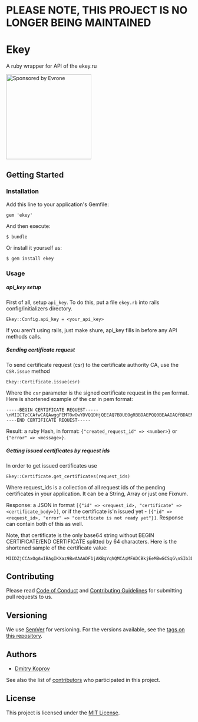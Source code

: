 # PLEASE NOTE, THIS PROJECT IS NO LONGER BEING MAINTAINED
# Ekey

A ruby wrapper for API of the ekey.ru

<a href="https://evrone.com/?utm_source=github.com">
  <img src="https://evrone.com/logo/evrone-sponsored-logo.png"
       alt="Sponsored by Evrone" width="231">
</a>

## Getting Started
### Installation

Add this line to your application's Gemfile:

    gem 'ekey'

And then execute:

    $ bundle

Or install it yourself as:

    $ gem install ekey
    
### Usage

##### api_key setup

First of all, setup `api_key`. To do this, put a file `ekey.rb` into rails config/initializers directory.

    Ekey::Config.api_key = <your_api_key>

If you aren't using rails, just make shure, api_key fills in before any API methods calls.

##### Sending certificate request

To send certificate request (csr) to the certificate authority CA, use the `CSR.issue` method

    Ekey::Certificate.issue(csr)

Where the `csr` parameter is the signed certificate request in the `pem` format.
Here is shortened example of the csr in pem format:

    -----BEGIN CERTIFICATE REQUEST-----\nMIICTzCCAfwCAQAwggFEMT0wOwYDVQQDHjQEEAQ7BDUEOgRBBDAEPQQ0BEAAIAQfBDAEMgQ7BD4EMgQ4BEcAIAQSBDAEMgQ4BDsEPgQyMRUwEwYYVQUHHgwGHPQ\n-----END CERTIFICATE REQUEST-----

Result: a ruby Hash, in format: `{"created_request_id" => <number>}` or `{"error" => <message>}`.

##### Getting issued certificates by request ids

In order to get issued certificates use

    Ekey::Certificate.get_certificates(request_ids)

Where request_ids is a collection of all request ids of the pending certificates in your application. It can be a String, Array or just one Fixnum.

Response: a JSON in format `[{"id" => <request_id>, "certificate" => <certificate_body>}]`, or if the certificate is'n issued yet - `[{"id" => <request_id>, "error" => "certificate is not ready yet"}]`. Response can contain both of this as well.

Note, that certificate is the only base64 string without BEGIN CERTIFICATE/END CERTIFICATE splitted by 64 characters.
Here is the shortened sample of the certificate value:

    MIIDZjCCAxOgAwIBAgIKXaz9BwAAAADF1jAKBgYqhQMCAgMFADCBkjEeMBwGCSqG\nSIb3DQEJARYPY29udGFjdEBla2V5LnJ1MQswCQYDVQQGEwJSVTEVMBMGA1UEBwwM\n0JzQvtGB0LrQstCwMTcwNQYDVQQKn8HsQFSfy9BDG+A==\n

## Contributing

Please read [Code of Conduct](CODE-OF-CONDUCT.md) and [Contributing Guidelines](CONTRIBUTING.md) for submitting pull requests to us.

## Versioning

We use [SemVer](http://semver.org/) for versioning. 
For the versions available, see the [tags on this repository](https://github.com/evrone/ekey/tags). 

## Authors

* [Dmitry Koprov](https://github.com/dkoprov)

See also the list of [contributors](https://github.com/evrone/ekey/contributors) who participated in this project.

## License

This project is licensed under the [MIT License](LICENSE).
